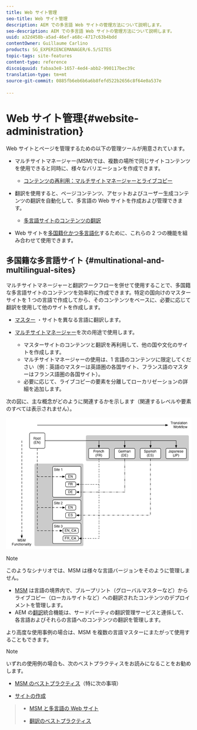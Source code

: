 ```yaml
---
title: Web サイト管理
seo-title: Web サイト管理
description: AEM での多言語 Web サイトの管理方法について説明します。
seo-description: AEM での多言語 Web サイトの管理方法について説明します。
uuid: a32d458b-a5ad-46ef-a68c-4717c63b4bdd
contentOwner: Guillaume Carlino
products: SG_EXPERIENCEMANAGER/6.5/SITES
topic-tags: site-features
content-type: reference
discoiquuid: fabaa3e8-1657-4ed4-abb2-990117bec39c
translation-type: tm+mt
source-git-commit: 0885fb6eb6b6a6b8fefd522b2656c8f64e0a537e

---
```



# Web サイト管理{#website-administration}

Web サイトとページを管理するための以下の管理ツールが用意されています。

* マルチサイトマネージャー(MSM)では、複数の場所で同じサイトコンテンツを使用できると同時に、様々なバリエーションを作成できます。

   * [コンテンツの再利用：マルチサイトマネージャーとライブコピー](/help/sites-administering/msm.md)

* 翻訳を使用すると、ページコンテンツ、アセットおよびユーザー生成コンテンツの翻訳を自動化して、多言語の Web サイトを作成および管理できます。

   * [多言語サイトのコンテンツの翻訳](/help/sites-administering/translation.md)

* Web サイトを[多国籍化かつ多言語化](#multinational-and-multilingual-sites)するために、これらの 2 つの機能を組み合わせて使用できます。

## 多国籍な多言語サイト {#multinational-and-multilingual-sites}

マルチサイトマネージャーと翻訳ワークフローを併せて使用することで、多国籍な多言語サイトのコンテンツを効率的に作成できます。特定の国向けのマスターサイトを 1 つの言語で作成してから、そのコンテンツをベースに、必要に応じて翻訳を使用して他のサイトを作成します。

* [マスター](/help/sites-administering/translation.md) ・サイトを異なる言語に翻訳します。

* [マルチサイトマネージャー](/help/sites-administering/msm.md)を次の用途で使用します。

   * マスターサイトのコンテンツと翻訳を再利用して、他の国や文化のサイトを作成します。
   * マルチサイトマネージャーの使用は、1 言語のコンテンツに限定してください（例：英語のマスターは英語圏の各国サイト、フランス語のマスターはフランス語圏の各国サイト）。
   * 必要に応じて、ライブコピーの要素を分離してローカリゼーションの詳細を追加します。

次の図に、主な概念がどのように関連するかを示します（関連するレベルや要素のすべては表示されません）。

![chlimage_1-71](assets/chlimage_1-71a.png)

>[!NOTE]
>
>このようなシナリオでは、MSM は様々な言語バージョンをそのように管理しません。
>
>* [MSM](/help/sites-administering/msm.md) は言語の境界内で、ブループリント（グローバルマスターなど）からライブコピー（ローカルサイトなど）への翻訳されたコンテンツのデプロイメントを管理します。
>* AEM の[翻訳](/help/sites-administering/translation.md)統合機能は、サードパーティの翻訳管理サービスと連係して、各言語およびそれらの言語へのコンテンツの翻訳を管理します。
>
>
より高度な使用事例の場合は、MSM を複数の言語マスターにまたがって使用することもできます。

>[!NOTE]
>
>いずれの使用例の場合も、次のベストプラクティスをお読みになることをお勧めします。
>
>* [MSM のベストプラクティス](/help/sites-administering/msm-best-practices.md)（特に次の事項）
   >
   >   
   * [サイトの作成](/help/sites-administering/msm-best-practices.md#create-site)
   >   * [MSM と多言語の Web サイト](/help/sites-administering/msm-best-practices.md#msm-and-multilingual-websites)
>
>* [翻訳のベストプラクティス](/help/sites-administering/tc-bp.md)

